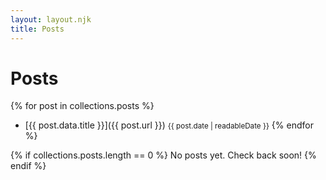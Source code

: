 ```yaml
---
layout: layout.njk
title: Posts
---
```


# Posts

{% for post in collections.posts %}
- [{{ post.data.title }}]({{ post.url }}) <small>{{ post.date | readableDate }}</small>
{% endfor %}

{% if collections.posts.length == 0 %}
No posts yet. Check back soon!
{% endif %}
